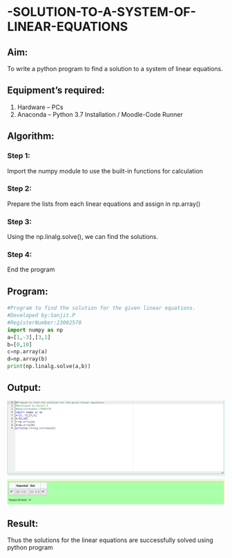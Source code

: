 # -SOLUTION-TO-A-SYSTEM-OF-LINEAR-EQUATIONS
## Aim:
To write a python program to find a solution to a system of linear equations.
## Equipment’s required:
1. 	Hardware – PCs
2. 	Anaconda – Python 3.7 Installation / Moodle-Code Runner
## Algorithm:
### Step 1: 
Import the numpy module to use the built-in functions for calculation
### Step 2: 
Prepare the lists from each linear equations and assign in np.array()
### Step 3: 
Using the np.linalg.solve(), we can find the solutions.
### Step 4: 
End the program
## Program:
```python
#Program to find the solution for the given linear equations.
#Developed by:Sanjit.P
#RegisterNumber:23002570
import numpy as np
a=[1,-3],[3,1]
b=[0,10]
c=np.array(a)
d=np.array(b)
print(np.linalg.solve(a,b))
```

## Output:
![output](exp1maths.png)
## Result: 
Thus the solutions for the linear equations are successfully solved using python program

